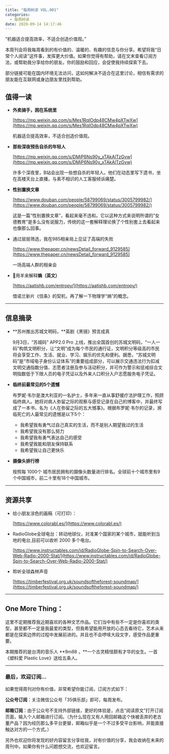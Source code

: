 ```yaml
---
title: "每周树读 VOL.001"
categories:
  - 每周树读
date: 2020-09-14 14:17:46
---
```



“机器适合提高效率，不适合创造价值观。”

本周刊会将我每周看到的有价值的、温暖的、有趣的信息与你分享。希望将我“日常个人阅读”这件事，发挥更大价值。如果你觉得有帮助，请在文末查看订阅方法，或帮助我分享给你的朋友。你的鼓励和回应，会促使我持续探索下去。

部分链接可能在国内环境无法访问，这如何解决不适合在这里讨论，相信有需求的朋友能在互联网或身边朋友里找到帮助。


## 值得一读

- **外卖骑手，困在系统里**

    [https://mp.weixin.qq.com/s/Mes1RqIOdp48CMw4pXTwXw](https://mp.weixin.qq.com/s/Mes1RqIOdp48CMw4pXTwXw)

    机器适合提高效率，不适合创造价值观。

- **那些深夜预告自杀的年轻人**

    [https://mp.weixin.qq.com/s/DMjP6Ns90y_xTAkAlTzGvw](https://mp.weixin.qq.com/s/DMjP6Ns90y_xTAkAlTzGvw)

    许多个深夜里，B站会出现一些想自杀的年轻人。他们在动态里写下遗书，坐在高楼天台上直播，与素不相识的人工客服倾诉痛楚。

- **性别置换文章**

    [https://www.douban.com/people/58799069/status/3005799982/](https://www.douban.com/people/58799069/status/3005799982/)

    这是一篇“性别置换文章”，看起来毫不违和。它以这种方式来说明所谓的“女德教育”是多么没有说服力，传统的这一套解释理论换了个性别套上去看起来也像那么回事。

- 通过层层筛选，我在985相亲局上见证了高端的失败

    [https://www.thepaper.cn/newsDetail_forward_9129585](https://www.thepaper.cn/newsDetail_forward_9129585)

    一场高端人群的相亲会

- 🐑用羊来解释**熵（英文）**

    [https://aatishb.com/entropy/](https://aatishb.com/entropy/)

    借诺兰新片《信条》的契机，再了解一下物理学“熵”的概念。


---


## 信息摘录

- **苏州推出苏城文明码，**英剧《黑镜》预言成真

    9月3日，“苏城码” APP2.0 Pro 上线，推出全国首创的苏城文明码，“一人一码”构筑文明积分，让“文明”成为每个市民的通行证，文明积分等级高的市民将会享受工作、生活、就业、学习、娱乐的优先和便利。据悉，“苏城文明码”是“市域电子身份认证体系”的重要组成部分，可以展示交通违法行为扣减文明交通指数分值、志愿者注册及参与活动积分，并可作为警示和惩戒综合文明指数低于下限人员的电子凭证以及外来人口积分入户志愿服务电子凭证。

- **临终前最常见的5个遗憾**

    布罗妮·韦尔是澳大利亚的一名护士，多年来一直从事舒缓疗法护理工作，照顾临终病人。她将对病人弥留之际的观察与感受记录在自己的博客中，并最终写成了一本书，名为《人在弥留之际的五大憾事》。根据布罗妮·韦尔的记录，濒临死亡的人最常见的遗憾是以下5个：

    - 我希望我有勇气过自己真实的生活，而不是别人期望我过的生活
    - 我希望我没有那么努力
    - 我希望我有勇气表达自己的感受
    - 我希望我能和朋友保持联系
    - 我希望我让自己更快乐

- **摄像头排行榜**

    按照每 1000个 城市居民拥有的摄像头数量进行排名。全球前十个城市里有9个中国城市，前二十里有18个中国城市。


---


## 资源共享

- 给小朋友涂色的画稿（可打印）：

    [https://www.colorabl.es/](https://www.colorabl.es/)

- RadioGlobe全球电台：转动地球仪，对准某个国家的某个城市，就能听到当地的电台,目前可以收听 2000 多个电台。

    [https://www.instructables.com/id/RadioGlobe-Spin-to-Search-Over-Web-Radio-2000-Stat/](https://www.instructables.com/id/RadioGlobe-Spin-to-Search-Over-Web-Radio-2000-Stat/)

- 聆听全球森林声音

    [https://timberfestival.org.uk/soundsoftheforest-soundmap/](https://timberfestival.org.uk/soundsoftheforest-soundmap/)


---


## One More Thing：

这里不定期推荐我近期喜欢的各种文艺作品。它们当中有些不一定是你喜欢的类型，甚至都不一定是我最爱的类型，但我希望能用开放的心态去看待它，艺术从来都是在探索边界的过程中发展前进的。并且也不会啰嗦大段文字，感受作品更重要。

本期推荐的是台湾的音乐人 **9m88 ，**一个古灵精怪颇有才华的女生。一首《塑料爱 Plastic Love》送给五条人。


---


### 最后，欢迎订阅...

如果觉得周刊对你有价值，非常希望你能订阅，订阅方式如下：

**公众号订阅**：关注微信公众号「35俱乐部」即可，每周发布。

**邮箱订阅**：由于公众号不支持外部链接，更好的体验是，点击“阅读原文”打开订阅页面，输入个人邮箱进行订阅。（为什么现在又有人用回邮箱这个快被丢弃的老古董产品？因为经历那么多平台更替，邮箱似乎是一个不过多受平台影响，并能直接触达对方的一个方式。）

另外也欢迎你将发现的好内容留言分享给我，对有价值的分享，我会收纳在未来的周刊中。如果你有什么问题想交流，也欢迎留言。